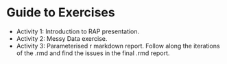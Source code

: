 # Guide to Exercises
* Activity 1: Introduction to RAP presentation.
* Activity 2: Messy Data exercise. 
* Activity 3: Parameterised r markdown report. Follow along the iterations of the .rmd and find the issues in the final .rmd report.